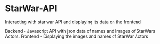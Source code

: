# StarWar-API
Interacting with star war API and displaying its data on the frontend

Backend - Javascript API with json data of names and Images of StarWars Actors.
Frontend - Displaying the images and names of StarWar Actors

